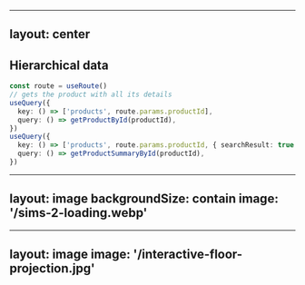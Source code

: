 





---
layout: center
---

## Hierarchical data

```ts
const route = useRoute()
// gets the product with all its details
useQuery({
  key: () => ['products', route.params.productId],
  query: () => getProductById(productId),
})
useQuery({
  key: () => ['products', route.params.productId, { searchResult: true }],
  query: () => getProductSummaryById(productId),
})
```

---
layout: image
backgroundSize: contain
image: '/sims-2-loading.webp'
---


<!--
- Entertain the user reading
-->

---
layout: image
image: '/interactive-floor-projection.jpg'
---

<!--
A different public. Useful in different ways
- A moment of rest for the parents, or time to check where to have lunch
- Place it nearby the food court, allows people to wait until free spot
-->
